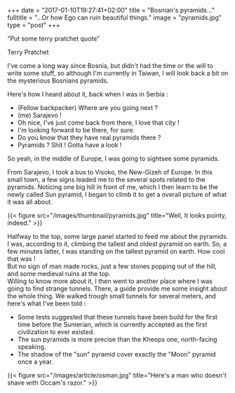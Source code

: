 +++
date = "2017-01-10T19:27:41+02:00"
title = "Bosnian's pyramids..."
fulltitle = "...Or how Ego can ruin beautiful things."
image = "pyramids.jpg"
type = "post"
+++

<div class="quote"><p>“Put some terry pratchet quote” </p></div>
<div class="credit"><p> Terry Pratchet </p></div>

I've come a long way since Bosnia, but didn't had the time or the will to write
some stuff, so although I'm currently in Taiwan, I will look back a bit on the
mysterious Bosnians pyramids.

Here's how I heard about it, back when I was in Serbia :

- (Fellow backpacker) Where are you going next ?
- (me) Sarajevo !
- Oh nice, I've just come back from there, I love that city !
- I'm looking forward to be there, for sure.
- Do you know that they have real pyramids there ?
- Pyramids ? Shit ! Gotta have a look !

So yeah, in the middle of Europe, I was going to sightsee some pyramids.

From Sarajevo, I took a bus to Visoko, the New-Gizeh of Europe.
In this small town, a few signs leaded me to the several spots related to the
pyramids.
Noticing one big hill in front of me, which I then learn to be the newly called Sun pyramid, I
began to climb it to get a overall picture of what it was all about.

{{< figure src="/images/thumbnail/pyramids.jpg" title="Well, It looks pointy, indeed." >}}

Halfway to the top, some large panel started to feed me about the pyramids.
I was, according to it, climbing the tallest and oldest pyramid on earth.
So, a few minutes latter, I was standing on the tallest pyramid on earth. How
cool that was !  
But no sign of man made rocks, just a few stones popping out of the hill, and
some medieval ruins at the top.  
Willing to know more about it, I then went to another place where I was going
to find strange tunnels. There, a guide provide me some insight about the whole
thing. We walked trough small tunnels for several meters, and here's what I've
been told :
- Some tests suggested that these tunnels have been build for the first time
  before the Sumerian, which is currently accepted as the first civilization to
  ever existed.
- The sun pyramids is more precise than the Kheops one, north-facing speaking.
- The shadow of the "sun" pyramid cover exactly the "Moon" pyramid once a year.

{{< figure src="/images/article/osman.jpg" title="Here's a man who doesn't shave with Occam's razor." >}}

